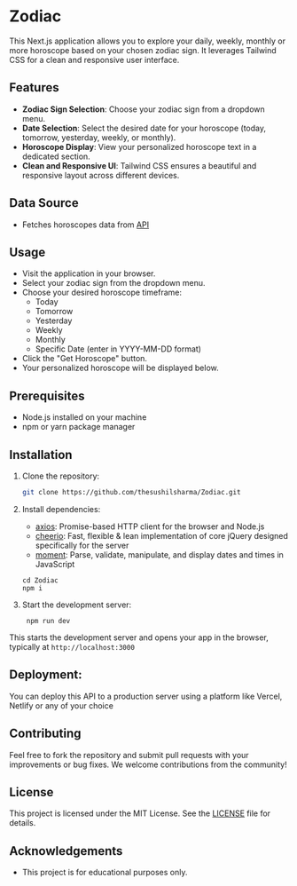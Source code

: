 # Zodiac
This Next.js application allows you to explore your daily, weekly, monthly or more horoscope based on your chosen zodiac sign. It leverages Tailwind CSS for a clean and responsive user interface.

## Features

- **Zodiac Sign Selection**: Choose your zodiac sign from a dropdown menu.
- **Date Selection**: Select the desired date for your horoscope (today, tomorrow, yesterday, weekly, or monthly).
- **Horoscope Display**: View your personalized horoscope text in a dedicated section.
- **Clean and Responsive UI**: Tailwind CSS ensures a beautiful and responsive layout across different devices.

## Data Source

- Fetches horoscopes data from [API]()

## Usage

- Visit the application in your browser.
- Select your zodiac sign from the dropdown menu.
- Choose your desired horoscope timeframe:
    - Today
    - Tomorrow
    - Yesterday
    - Weekly
    - Monthly
    - Specific Date (enter in YYYY-MM-DD format) 
- Click the "Get Horoscope" button.
- Your personalized horoscope will be  displayed below.

## Prerequisites

- Node.js installed on your machine
- npm or yarn package manager

## Installation

1. Clone the repository:

   ```bash
   git clone https://github.com/thesushilsharma/Zodiac.git
   ```

2. Install dependencies:
    - [axios](https://axios-http.com/): Promise-based HTTP client for the browser and Node.js
    - [cheerio](https://cheerio.js.org/): Fast, flexible & lean implementation of core jQuery designed specifically for the server
    - [moment](https://momentjs.com/): Parse, validate, manipulate, and display dates and times in JavaScript
    
    ```
    cd Zodiac
    npm i
    ```

3. Start the development server:
   ```
    npm run dev
    ```
This starts the development server and opens your app in the browser, typically at `http://localhost:3000`

## Deployment:

You can deploy this API to a production server using a platform like Vercel, Netlify or any of your choice

## Contributing

Feel free to fork the repository and submit pull requests with your improvements or bug fixes. We welcome contributions from the community!

## License

This project is licensed under the MIT License.  See the [LICENSE](https://github.com/thesushilsharma/Zodiac/blob/main/LICENSE) file for details.

## Acknowledgements
- This project is for educational purposes only.